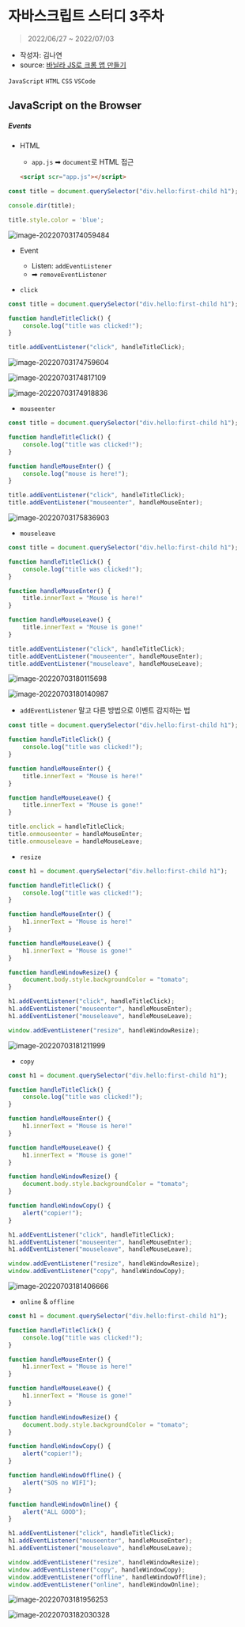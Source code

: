 # 자바스크립트 스터디 3주차

> 2022/06/27 ~ 2022/07/03

- 작성자: 김나연
- source: [바닐라 JS로 크롬 앱 만들기](https://nomadcoders.co/javascript-for-beginners)

`JavaScript` `HTML` `CSS` `VSCode`



## JavaScript on the Browser

##### Events

- HTML 

  - `app.js` ➡ `document`로 HTML 접근

  ```html
  <script scr="app.js"></script>
  ```



```javascript
const title = document.querySelector("div.hello:first-child h1");

console.dir(title);

title.style.color = 'blue';
```

![image-20220703174059484](week03.assets/image-20220703174059484.png)



- Event
  - Listen: `addEventListener`
  - ➡ `removeEventListener`



- `click`

```javascript
const title = document.querySelector("div.hello:first-child h1");

function handleTitleClick() {
    console.log("title was clicked!");
}

title.addEventListener("click", handleTitleClick);
```

![image-20220703174759604](week03.assets/image-20220703174759604.png)

![image-20220703174817109](week03.assets/image-20220703174817109.png)

![image-20220703174918836](week03.assets/image-20220703174918836.png)



- `mouseenter`

```javascript
const title = document.querySelector("div.hello:first-child h1");

function handleTitleClick() {
    console.log("title was clicked!");
}

function handleMouseEnter() {
    console.log("mouse is here!");
}

title.addEventListener("click", handleTitleClick);
title.addEventListener("mouseenter", handleMouseEnter);
```

![image-20220703175836903](week03.assets/image-20220703175836903.png)



- `mouseleave`

```javascript
const title = document.querySelector("div.hello:first-child h1");

function handleTitleClick() {
    console.log("title was clicked!");
}

function handleMouseEnter() {
    title.innerText = "Mouse is here!"
}

function handleMouseLeave() {
    title.innerText = "Mouse is gone!"
}

title.addEventListener("click", handleTitleClick);
title.addEventListener("mouseenter", handleMouseEnter);
title.addEventListener("mouseleave", handleMouseLeave);
```

![image-20220703180115698](week03.assets/image-20220703180115698.png)

![image-20220703180140987](week03.assets/image-20220703180140987.png)



- `addEventListener` 말고 다른 방법으로 이벤트 감지하는 법

```javascript
const title = document.querySelector("div.hello:first-child h1");

function handleTitleClick() {
    console.log("title was clicked!");
}

function handleMouseEnter() {
    title.innerText = "Mouse is here!"
}

function handleMouseLeave() {
    title.innerText = "Mouse is gone!"
}

title.onclick = handleTitleClick;
title.onmouseenter = handleMouseEnter;
title.onmouseleave = handleMouseLeave;
```



- `resize`

```javascript
const h1 = document.querySelector("div.hello:first-child h1");

function handleTitleClick() {
    console.log("title was clicked!");
}

function handleMouseEnter() {
    h1.innerText = "Mouse is here!"
}

function handleMouseLeave() {
    h1.innerText = "Mouse is gone!"
}

function handleWindowResize() {
    document.body.style.backgroundColor = "tomato";
}

h1.addEventListener("click", handleTitleClick);
h1.addEventListener("mouseenter", handleMouseEnter);
h1.addEventListener("mouseleave", handleMouseLeave);

window.addEventListener("resize", handleWindowResize);
```

![image-20220703181211999](week03.assets/image-20220703181211999.png)



- `copy`

```javascript
const h1 = document.querySelector("div.hello:first-child h1");

function handleTitleClick() {
    console.log("title was clicked!");
}

function handleMouseEnter() {
    h1.innerText = "Mouse is here!"
}

function handleMouseLeave() {
    h1.innerText = "Mouse is gone!"
}

function handleWindowResize() {
    document.body.style.backgroundColor = "tomato";
}

function handleWindowCopy() {
    alert("copier!");
}

h1.addEventListener("click", handleTitleClick);
h1.addEventListener("mouseenter", handleMouseEnter);
h1.addEventListener("mouseleave", handleMouseLeave);

window.addEventListener("resize", handleWindowResize);
window.addEventListener("copy", handleWindowCopy);
```

![image-20220703181406666](week03.assets/image-20220703181406666.png)



- `online` & `offline`

```javascript
const h1 = document.querySelector("div.hello:first-child h1");

function handleTitleClick() {
    console.log("title was clicked!");
}

function handleMouseEnter() {
    h1.innerText = "Mouse is here!"
}

function handleMouseLeave() {
    h1.innerText = "Mouse is gone!"
}

function handleWindowResize() {
    document.body.style.backgroundColor = "tomato";
}

function handleWindowCopy() {
    alert("copier!");
}

function handleWindowOffline() {
    alert("SOS no WIFI");
}

function handleWindowOnline() {
    alert("ALL GOOD");
}

h1.addEventListener("click", handleTitleClick);
h1.addEventListener("mouseenter", handleMouseEnter);
h1.addEventListener("mouseleave", handleMouseLeave);

window.addEventListener("resize", handleWindowResize);
window.addEventListener("copy", handleWindowCopy);
window.addEventListener("offline", handleWindowOffline);
window.addEventListener("online", handleWindowOnline);
```

![image-20220703181956253](week03.assets/image-20220703181956253.png)

![image-20220703182030328](week03.assets/image-20220703182030328.png)



